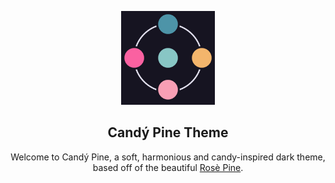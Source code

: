 <p align="center">
    <img src="assets/candy-pine--icon.webp" width="150" />
    <h2 align="center">Candý Pine Theme</h2>
</p>

<p align="center">Welcome to Candý Pine, a soft, harmonious and candy-inspired dark theme, based off of the beautiful <a href="https://github.com/rose-pine/rose-pine-theme">Rosè Pine</a>.</p>
